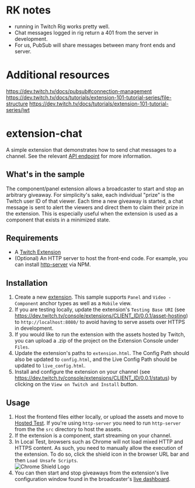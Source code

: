 # RK notes
- running in Twitch Rig works pretty well.
- Chat messages logged in rig  return a 401 from the server in development.
- For us, PubSub will share messages between many front ends and server.


# Additional resources

https://dev.twitch.tv/docs/pubsub#connection-management
https://dev.twitch.tv/docs/tutorials/extension-101-tutorial-series/file-structure
https://dev.twitch.tv/docs/tutorials/extension-101-tutorial-series/jwt



# extension-chat

A simple extension that demonstrates how to send chat messages to a channel. See the relevant [API endpoint](https://dev.twitch.tv/docs/extensions/reference/#send-extension-chat-message) for more information. 

## What's in the sample
The component/panel extension allows a broadcaster to start and stop an arbitrary giveaway. For simplicity's sake, each individual "prize" is the Twitch user ID of that viewer. Each time a new giveaway is started, a chat message is sent to alert the viewers and direct them to claim their prize in the extension. This is especially useful when the extension is used as a component that exists in a minimized state.       

## Requirements
- A [Twitch Extension](https://dev.twitch.tv/console/extensions)
- (Optional) An HTTP server to host the front-end code. For example, you can install [http-server](https://www.npmjs.com/package/http-server) via NPM.
 

## Installation 
1. Create a new [extension](https://dev.twitch.tv/console/extensions/create). This sample supports `Panel` and `Video - Component` anchor types as well as a `Mobile` view.   
2. If you are testing locally, update the extension's `Testing Base URI` (see https://dev.twitch.tv/console/extensions/CLIENT_ID/0.0.1/asset-hosting) to `http://localhost:8080/` to avoid having to serve assets over HTTPS in development. 
3. If you would like to run the extension with the assets hosted by Twitch, you can upload a .zip of the project on the Extension Console under `Files`.
4. Update the extension's paths to `extension.html`. The Config Path should also be updated to `config.html`, and the Live Config Path should be updated to `live_config.html`.
5. Install and configure the extension on your channel (see https://dev.twitch.tv/console/extensions/CLIENT_ID/0.0.1/status) by clicking on the `View on Twitch and Install` button.

## Usage

1. Host the frontend files either locally, or upload the assets and move to [Hosted Test](https://dev.twitch.tv/docs/extensions/life-cycle/). If you're using `http-server` you need to run `http-server` from the the `src` directory to host the assets.
2. If the extension is a component, start streaming on your channel. 
3. In Local Test, browsers such as Chrome will not load mixed HTTP and HTTPS content. As such, you need to manually allow the execution of the extension. To do so, click the shield icon in the browser URL bar and then `Load Unsafe Scripts`.  
![Chrome Shield Logo](shield.png)
4. You can then start and stop giveaways from the extension's live configuration window found in the broadcaster's [live dashboard](https://www.twitch.tv/dashboard/live). 
